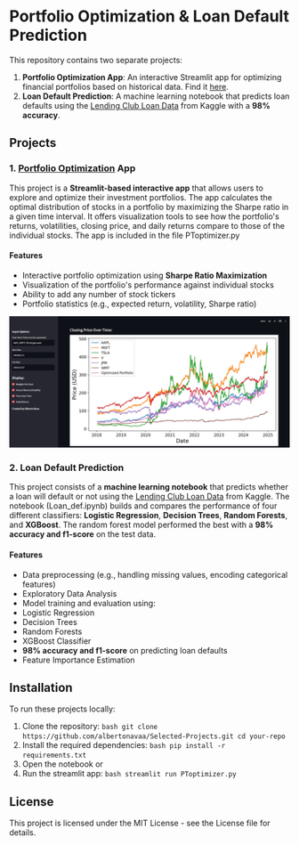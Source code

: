 # Portfolio Optimization & Loan Default Prediction 

This repository contains two separate projects: 
1. **Portfolio Optimization App**: An interactive Streamlit app for optimizing financial portfolios based on historical data. Find it [here](https://portfolio-optim.streamlit.app/).
2. **Loan Default Prediction**: A machine learning notebook that predicts loan defaults using the [Lending Club Loan Data](https://www.kaggle.com/datasets/adarshsng/lending-club-loan-data-csv/data) from Kaggle with a **98% accuracy**.

## Projects 

### 1. [Portfolio Optimization](https://portfolio-optim.streamlit.app/) App 
This project is a **Streamlit-based interactive app** that allows users to explore and optimize their investment portfolios. The app calculates the optimal distribution of stocks in a portfolio by maximizing the Sharpe ratio in a given time interval. It offers visualization tools to see how the portfolio's returns, volatilities, closing price, and daily returns compare to those of the individual stocks. The app is included in the file PToptimizer.py

#### Features 
- Interactive portfolio optimization using **Sharpe Ratio Maximization**
- Visualization of the portfolio's performance against individual stocks
- Ability to add any number of stock tickers
- Portfolio statistics (e.g., expected return, volatility, Sharpe ratio)

![Portfolio Optimization App Screenshot](PToptimizer.jpg)

### 2. Loan Default Prediction 
This project consists of a **machine learning notebook** that predicts whether a loan will default or not using the [Lending Club Loan Data](https://www.kaggle.com/datasets/adarshsng/lending-club-loan-data-csv/data) from Kaggle. The notebook (Loan_def.ipynb) builds and compares the performance of four different classifiers: **Logistic Regression**, **Decision Trees**, **Random Forests**, and **XGBoost**. The random forest model performed the best with a **98% accuracy and f1-score** on the test data.

#### Features 
- Data preprocessing (e.g., handling missing values, encoding categorical features)
- Exploratory Data Analysis
- Model training and evaluation using:
- Logistic Regression
- Decision Trees
- Random Forests
- XGBoost Classifier
- **98% accuracy and f1-score** on predicting loan defaults
- Feature Importance Estimation

## Installation 
To run these projects locally: 
1. Clone the repository: ```bash git clone https://github.com/albertonavaa/Selected-Projects.git cd your-repo ```
2. Install the required dependencies: ```bash pip install -r requirements.txt ```
3. Open the notebook or
4. Run the streamlit app: ```bash streamlit run PToptimizer.py ```

## License 
This project is licensed under the MIT License - see the License file for details. 

